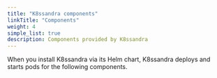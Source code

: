 ```yaml
---
title: "K8ssandra components"
linkTitle: "Components"
weight: 4
simple_list: true
description: Components provided by K8ssandra
---
```


When you install K8ssandra via its Helm chart, K8ssandra deploys and starts pods for the following components.
